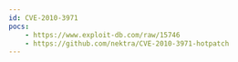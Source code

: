```yaml
---
id: CVE-2010-3971
pocs:
    - https://www.exploit-db.com/raw/15746
    - https://github.com/nektra/CVE-2010-3971-hotpatch
---
```


